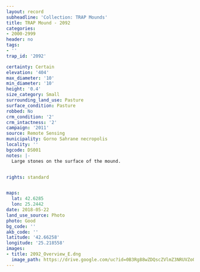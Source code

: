 ```yaml
---
layout: record
subheadline: 'Collection: TRAP Mounds'
title: TRAP Mound - 2092
categories:
- 2000-2999
header: no
tags:
- ''
trap_id: '2092'

certainty: Certain
elevation: '404'
max_diameter: '10'
min_diameter: '10'
height: '0.4'
size_category: Small
surrounding_land_use: Pasture
surface_condition: Pasture
robbed: No
crm_condition: '2'
crm_intactness: '2'
campaign: '2011'
source: Remote Sensing
municipality: Gorno Sahrane necropolis
locality: ''
bgcode: DS001
notes: |-
  Large stones on the surface of the mound.


rights: standard


maps:
  lat: 42.6285
  lon: 25.2442
date: 2018-05-22
land_use_source: Photo
photo: Good
bg_code: ''
akb_code: ''
latitude: '42.66258'
longitude: '25.218558'
images:
- title: 2092_Overview_E.dng
  image_path: https://drive.google.com/uc?id=0B3Rg88wZDQscZVlmZ3NRUVZoQUk
---
```

